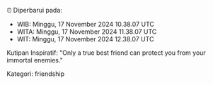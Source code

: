 ⏰ Diperbarui pada:
- WIB: Minggu, 17 November 2024 10.38.07 UTC
- WITA: Minggu, 17 November 2024 11.38.07 UTC
- WIT: Minggu, 17 November 2024 12.38.07 UTC

Kutipan Inspiratif:
"Only a true best friend can protect you from your immortal enemies."


Kategori: friendship


